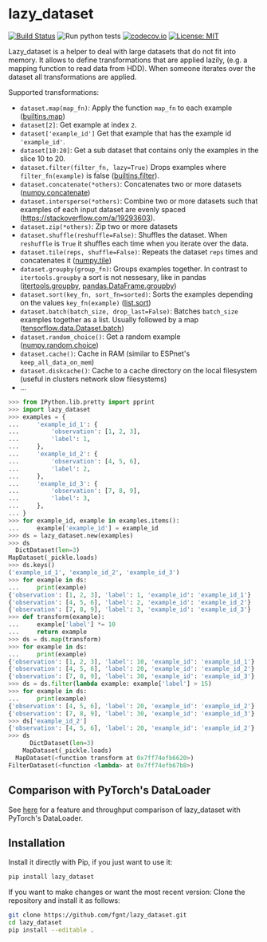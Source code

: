 # lazy_dataset

[![Build Status](https://travis-ci.org/fgnt/lazy_dataset.svg?branch=master)](https://travis-ci.org/fgnt/lazy_dataset)
![Run python tests](https://github.com/fgnt/lazy_dataset/workflows/Run%20python%20tests/badge.svg?branch=master)
[![codecov.io](https://codecov.io/github/fgnt/lazy_dataset/coverage.svg?branch=master)](https://codecov.io/github/fgnt/lazy_dataset?branch=master)
[![License: MIT](https://img.shields.io/badge/License-MIT-blue.svg)](https://github.com/fgnt/lazy_dataset/blob/master/LICENSE)

Lazy_dataset is a helper to deal with large datasets that do not fit into memory.
It allows to define transformations that are applied lazily,
(e.g. a mapping function to read data from HDD). When someone iterates over the dataset all
transformations are applied.

Supported transformations:
 - `dataset.map(map_fn)`: Apply the function `map_fn` to each example ([builtins.map](https://docs.python.org/3/library/functions.html#map))
 - `dataset[2]`: Get example at index `2`.
 - `dataset['example_id']` Get that example that has the example id `'example_id'`.
 - `dataset[10:20]`: Get a sub dataset that contains only the examples in the slice 10 to 20.
 - `dataset.filter(filter_fn, lazy=True)` Drops examples where `filter_fn(example)` is false ([builtins.filter](https://docs.python.org/3/library/functions.html#filter)).
 - `dataset.concatenate(*others)`: Concatenates two or more datasets ([numpy.concatenate](https://docs.scipy.org/doc/numpy-1.14.0/reference/generated/numpy.concatenate.html))
 - `dataset.intersperse(*others)`: Combine two or more datasets such that examples of each input dataset are evenly spaced (https://stackoverflow.com/a/19293603).
 - `dataset.zip(*others)`: Zip two or more datasets
 - `dataset.shuffle(reshuffle=False)`: Shuffles the dataset. When `reshuffle` is `True` it shuffles each time when you iterate over the data.
 - `dataset.tile(reps, shuffle=False)`: Repeats the dataset `reps` times and concatenates it ([numpy.tile](https://docs.scipy.org/doc/numpy/reference/generated/numpy.tile.html))
 - `dataset.groupby(group_fn)`: Groups examples together. In contrast to `itertools.groupby` a sort is not nessesary, like in pandas ([itertools.groupby](https://docs.python.org/3/library/itertools.html#itertools.groupby), [pandas.DataFrame.groupby](https://pandas.pydata.org/pandas-docs/stable/reference/api/pandas.DataFrame.groupby.html))
 - `dataset.sort(key_fn, sort_fn=sorted)`: Sorts the examples depending on the values `key_fn(example)` ([list.sort](https://docs.python.org/3/library/stdtypes.html#list.sort))
 - `dataset.batch(batch_size, drop_last=False)`: Batches `batch_size` examples together as a list. Usually followed by a map ([tensorflow.data.Dataset.batch](https://www.tensorflow.org/api_docs/python/tf/data/Dataset#batch))
 - `dataset.random_choice()`: Get a random example ([numpy.random.choice](https://docs.scipy.org/doc/numpy/reference/generated/numpy.random.choice.html))
 - `dataset.cache()`: Cache in RAM (similar to ESPnet's `keep_all_data_on_mem`)
 - `dataset.diskcache()`: Cache to a cache directory on the local filesystem (useful in clusters network slow filesystems)
 - ...


```python
>>> from IPython.lib.pretty import pprint
>>> import lazy_dataset
>>> examples = {
...     'example_id_1': {
...         'observation': [1, 2, 3],
...         'label': 1,
...     },
...     'example_id_2': {
...         'observation': [4, 5, 6],
...         'label': 2,
...     },
...     'example_id_3': {
...         'observation': [7, 8, 9],
...         'label': 3,
...     },
... }
>>> for example_id, example in examples.items():
...     example['example_id'] = example_id
>>> ds = lazy_dataset.new(examples)
>>> ds
  DictDataset(len=3)
MapDataset(_pickle.loads)
>>> ds.keys()
('example_id_1', 'example_id_2', 'example_id_3')
>>> for example in ds:
...     print(example)
{'observation': [1, 2, 3], 'label': 1, 'example_id': 'example_id_1'}
{'observation': [4, 5, 6], 'label': 2, 'example_id': 'example_id_2'}
{'observation': [7, 8, 9], 'label': 3, 'example_id': 'example_id_3'}
>>> def transform(example):
...     example['label'] *= 10
...     return example
>>> ds = ds.map(transform)
>>> for example in ds:
...     print(example)
{'observation': [1, 2, 3], 'label': 10, 'example_id': 'example_id_1'}
{'observation': [4, 5, 6], 'label': 20, 'example_id': 'example_id_2'}
{'observation': [7, 8, 9], 'label': 30, 'example_id': 'example_id_3'}
>>> ds = ds.filter(lambda example: example['label'] > 15)
>>> for example in ds:
...     print(example)
{'observation': [4, 5, 6], 'label': 20, 'example_id': 'example_id_2'}
{'observation': [7, 8, 9], 'label': 30, 'example_id': 'example_id_3'}
>>> ds['example_id_2']
{'observation': [4, 5, 6], 'label': 20, 'example_id': 'example_id_2'}
>>> ds
      DictDataset(len=3)
    MapDataset(_pickle.loads)
  MapDataset(<function transform at 0x7ff74efb6620>)
FilterDataset(<function <lambda> at 0x7ff74efb67b8>)
```

## Comparison with PyTorch's DataLoader

See [here](comparison/comparison.md) for a feature and throughput comparison of lazy_dataset with PyTorch's DataLoader.

## Installation

Install it directly with Pip, if you just want to use it:

```bash
pip install lazy_dataset
```

If you want to make changes or want the most recent version: Clone the repository and install it as follows:

```bash
git clone https://github.com/fgnt/lazy_dataset.git
cd lazy_dataset
pip install --editable .
```
